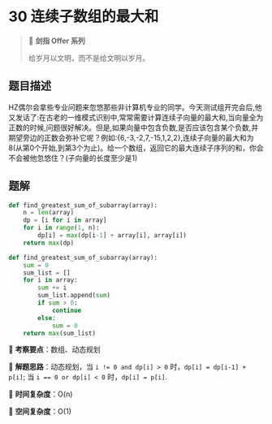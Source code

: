 # 30 连续子数组的最大和

> 🌟 **剑指 Offer 系列**
>
> 给岁月以文明，而不是给文明以岁月。

## 题目描述

HZ偶尔会拿些专业问题来忽悠那些非计算机专业的同学。今天测试组开完会后,他又发话了:在古老的一维模式识别中,常常需要计算连续子向量的最大和,当向量全为正数的时候,问题很好解决。但是,如果向量中包含负数,是否应该包含某个负数,并期望旁边的正数会弥补它呢？例如:{6,-3,-2,7,-15,1,2,2},连续子向量的最大和为8(从第0个开始,到第3个为止)。给一个数组，返回它的最大连续子序列的和，你会不会被他忽悠住？(子向量的长度至少是1)

## 题解

```python
def find_greatest_sum_of_subarray(array):
    n = len(array)
    dp = [i for i in array]
    for i in range(1, n):
        dp[i] = max(dp[i-1] + array[i], array[i])
    return max(dp)
```

```python
def find_greatest_sum_of_subarray(array):
    sum = 0
    sum_list = []
    for i in array:
        sum += i
        sum_list.append(sum)
        if sum > 0:
            continue
        else:
            sum = 0
    return max(sum_list)
```

🍥 **考察要点**：数组、动态规划

🍬 **解题思路**：动态规划，当 `i != 0 and dp[i] > 0` 时，`dp[i] = dp[i-1] + p[i]`; 当 `i == 0 or dp[i] < 0` 时，`dp[i] = p[i]`.

🍉 **时间复杂度**：O(n)

🍭 **空间复杂度**：O(1)
